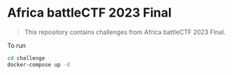 # Africa battleCTF 2023 Final

> This repository contains challenges from Africa battleCTF 2023 Final.

To run

```sh
cd challenge
docker-compose up -d
```
